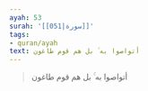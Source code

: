 ```yaml
---
ayah: 53
surah: '[[051|سورة]]'
tags:
- quran/ayah
text: أتواصوا به ۚ بل هم قوم طاغون
---
```

> أتواصوا به ۚ بل هم قوم طاغون
